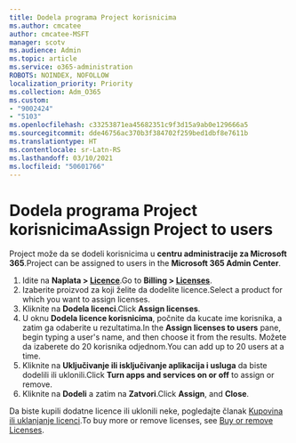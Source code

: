 ```yaml
---
title: Dodela programa Project korisnicima
ms.author: cmcatee
author: cmcatee-MSFT
manager: scotv
ms.audience: Admin
ms.topic: article
ms.service: o365-administration
ROBOTS: NOINDEX, NOFOLLOW
localization_priority: Priority
ms.collection: Adm_O365
ms.custom:
- "9002424"
- "5103"
ms.openlocfilehash: c33253871ea45682351c9f3d15a9ab0e129666a5
ms.sourcegitcommit: dde46756ac370b3f384702f259bed1dbf8e7611b
ms.translationtype: HT
ms.contentlocale: sr-Latn-RS
ms.lasthandoff: 03/10/2021
ms.locfileid: "50601766"
---
```

# <a name="assign-project-to-users"></a><span data-ttu-id="0b718-102">Dodela programa Project korisnicima</span><span class="sxs-lookup"><span data-stu-id="0b718-102">Assign Project to users</span></span>

<span data-ttu-id="0b718-103">Project može da se dodeli korisnicima u **centru administracije za Microsoft 365**.</span><span class="sxs-lookup"><span data-stu-id="0b718-103">Project can be assigned to users in the **Microsoft 365 Admin Center**.</span></span>

1. <span data-ttu-id="0b718-104">Idite na **Naplata > [Licence](https://go.microsoft.com/fwlink/p/?linkid=842264)**.</span><span class="sxs-lookup"><span data-stu-id="0b718-104">Go to **Billing > [Licenses](https://go.microsoft.com/fwlink/p/?linkid=842264)**.</span></span>
2. <span data-ttu-id="0b718-105">Izaberite proizvod za koji želite da dodelite licence.</span><span class="sxs-lookup"><span data-stu-id="0b718-105">Select a product for which you want to assign licenses.</span></span>
3. <span data-ttu-id="0b718-106">Kliknite na **Dodela licenci**.</span><span class="sxs-lookup"><span data-stu-id="0b718-106">Click **Assign licenses**.</span></span>
4. <span data-ttu-id="0b718-107">U oknu **Dodela licence korisnicima**, počnite da kucate ime korisnika, a zatim ga odaberite u rezultatima.</span><span class="sxs-lookup"><span data-stu-id="0b718-107">In the **Assign licenses to users** pane, begin typing a user's name, and then choose it from the results.</span></span> <span data-ttu-id="0b718-108">Možete da izaberete do 20 korisnika odjednom.</span><span class="sxs-lookup"><span data-stu-id="0b718-108">You can add up to 20 users at a time.</span></span>
5. <span data-ttu-id="0b718-109">Kliknite na **Uključivanje ili isključivanje aplikacija i usluga** da biste dodelili ili uklonili.</span><span class="sxs-lookup"><span data-stu-id="0b718-109">Click **Turn apps and services on or off** to assign or remove.</span></span>
6. <span data-ttu-id="0b718-110">Kliknite na **Dodeli** a zatim na **Zatvori**.</span><span class="sxs-lookup"><span data-stu-id="0b718-110">Click **Assign**, and **Close**.</span></span>

<span data-ttu-id="0b718-111">Da biste kupili dodatne licence ili uklonili neke, pogledajte članak [Kupovina ili uklanjanje licenci](https://docs.microsoft.com/microsoft-365/commerce/licenses/buy-licenses#buy-or-remove-licenses-for-your-business-subscription).</span><span class="sxs-lookup"><span data-stu-id="0b718-111">To buy more or remove licenses, see [Buy or remove Licenses](https://docs.microsoft.com/microsoft-365/commerce/licenses/buy-licenses#buy-or-remove-licenses-for-your-business-subscription).</span></span>